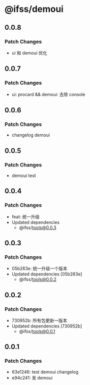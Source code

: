 # @ifss/demoui

## 0.0.8

### Patch Changes

- ui 和 demoui 优化

## 0.0.7

### Patch Changes

- ui: procard && demoui: 去除 console

## 0.0.6

### Patch Changes

- changelog demoui

## 0.0.5

### Patch Changes

- demoui test

## 0.0.4

### Patch Changes

- feat: 统一升级
- Updated dependencies
  - @ifss/tools@0.0.3

## 0.0.3

### Patch Changes

- 05b263e: 统一升级一个版本
- Updated dependencies [05b263e]
  - @ifss/tools@0.0.2

## 0.0.2

### Patch Changes

- 730952b: 所有包更新一版本
- Updated dependencies [730952b]
  - @ifss/tools@0.0.1

## 0.0.1

### Patch Changes

- 63e1246: test demoui changelog
- e94c241: 发 demoui
